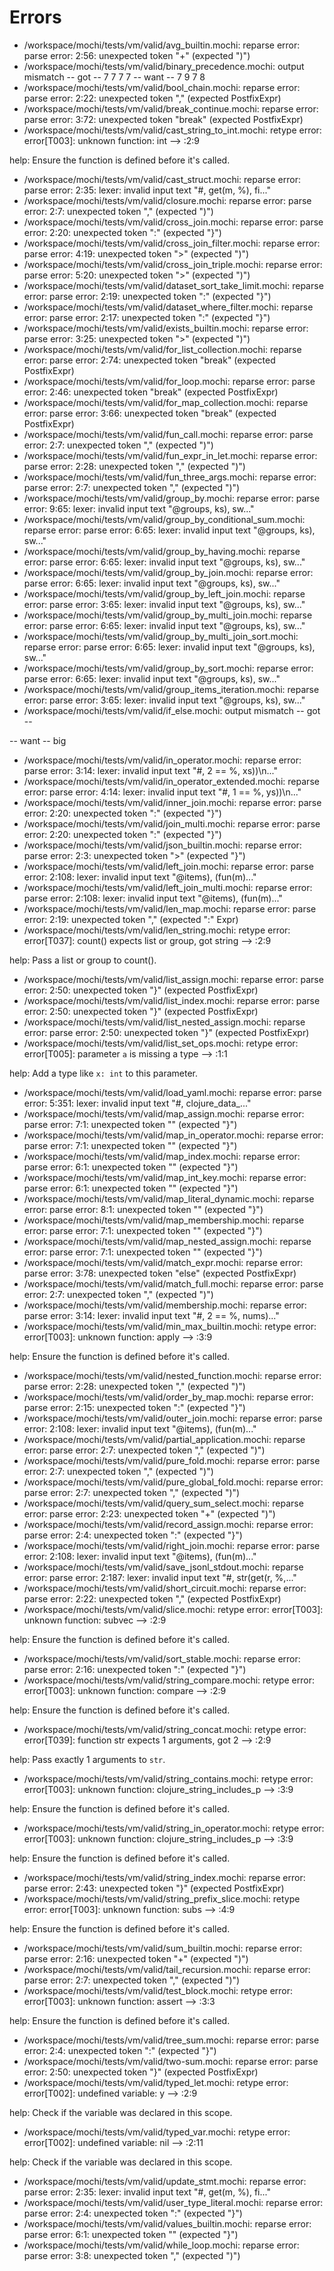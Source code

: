 # Errors

- /workspace/mochi/tests/vm/valid/avg_builtin.mochi: reparse error: parse error: 2:56: unexpected token "+" (expected ")")
- /workspace/mochi/tests/vm/valid/binary_precedence.mochi: output mismatch
-- got --
7
7
7
7
-- want --
7
9
7
8
- /workspace/mochi/tests/vm/valid/bool_chain.mochi: reparse error: parse error: 2:22: unexpected token "," (expected PostfixExpr)
- /workspace/mochi/tests/vm/valid/break_continue.mochi: reparse error: parse error: 3:72: unexpected token "break" (expected PostfixExpr)
- /workspace/mochi/tests/vm/valid/cast_string_to_int.mochi: retype error: error[T003]: unknown function: int
  --> :2:9

help:
  Ensure the function is defined before it's called.
- /workspace/mochi/tests/vm/valid/cast_struct.mochi: reparse error: parse error: 2:35: lexer: invalid input text "#, get(m, %), fi..."
- /workspace/mochi/tests/vm/valid/closure.mochi: reparse error: parse error: 2:7: unexpected token "," (expected ")")
- /workspace/mochi/tests/vm/valid/cross_join.mochi: reparse error: parse error: 2:20: unexpected token ":" (expected "}")
- /workspace/mochi/tests/vm/valid/cross_join_filter.mochi: reparse error: parse error: 4:19: unexpected token ">" (expected ")")
- /workspace/mochi/tests/vm/valid/cross_join_triple.mochi: reparse error: parse error: 5:20: unexpected token ">" (expected ")")
- /workspace/mochi/tests/vm/valid/dataset_sort_take_limit.mochi: reparse error: parse error: 2:19: unexpected token ":" (expected "}")
- /workspace/mochi/tests/vm/valid/dataset_where_filter.mochi: reparse error: parse error: 2:17: unexpected token ":" (expected "}")
- /workspace/mochi/tests/vm/valid/exists_builtin.mochi: reparse error: parse error: 3:25: unexpected token ">" (expected ")")
- /workspace/mochi/tests/vm/valid/for_list_collection.mochi: reparse error: parse error: 2:74: unexpected token "break" (expected PostfixExpr)
- /workspace/mochi/tests/vm/valid/for_loop.mochi: reparse error: parse error: 2:46: unexpected token "break" (expected PostfixExpr)
- /workspace/mochi/tests/vm/valid/for_map_collection.mochi: reparse error: parse error: 3:66: unexpected token "break" (expected PostfixExpr)
- /workspace/mochi/tests/vm/valid/fun_call.mochi: reparse error: parse error: 2:7: unexpected token "," (expected ")")
- /workspace/mochi/tests/vm/valid/fun_expr_in_let.mochi: reparse error: parse error: 2:28: unexpected token "," (expected ")")
- /workspace/mochi/tests/vm/valid/fun_three_args.mochi: reparse error: parse error: 2:7: unexpected token "," (expected ")")
- /workspace/mochi/tests/vm/valid/group_by.mochi: reparse error: parse error: 9:65: lexer: invalid input text "@groups, ks), sw..."
- /workspace/mochi/tests/vm/valid/group_by_conditional_sum.mochi: reparse error: parse error: 6:65: lexer: invalid input text "@groups, ks), sw..."
- /workspace/mochi/tests/vm/valid/group_by_having.mochi: reparse error: parse error: 6:65: lexer: invalid input text "@groups, ks), sw..."
- /workspace/mochi/tests/vm/valid/group_by_join.mochi: reparse error: parse error: 6:65: lexer: invalid input text "@groups, ks), sw..."
- /workspace/mochi/tests/vm/valid/group_by_left_join.mochi: reparse error: parse error: 3:65: lexer: invalid input text "@groups, ks), sw..."
- /workspace/mochi/tests/vm/valid/group_by_multi_join.mochi: reparse error: parse error: 6:65: lexer: invalid input text "@groups, ks), sw..."
- /workspace/mochi/tests/vm/valid/group_by_multi_join_sort.mochi: reparse error: parse error: 6:65: lexer: invalid input text "@groups, ks), sw..."
- /workspace/mochi/tests/vm/valid/group_by_sort.mochi: reparse error: parse error: 6:65: lexer: invalid input text "@groups, ks), sw..."
- /workspace/mochi/tests/vm/valid/group_items_iteration.mochi: reparse error: parse error: 3:65: lexer: invalid input text "@groups, ks), sw..."
- /workspace/mochi/tests/vm/valid/if_else.mochi: output mismatch
-- got --

-- want --
big
- /workspace/mochi/tests/vm/valid/in_operator.mochi: reparse error: parse error: 3:14: lexer: invalid input text "#, 2 == %, xs))\n..."
- /workspace/mochi/tests/vm/valid/in_operator_extended.mochi: reparse error: parse error: 4:14: lexer: invalid input text "#, 1 == %, ys))\n..."
- /workspace/mochi/tests/vm/valid/inner_join.mochi: reparse error: parse error: 2:20: unexpected token ":" (expected "}")
- /workspace/mochi/tests/vm/valid/join_multi.mochi: reparse error: parse error: 2:20: unexpected token ":" (expected "}")
- /workspace/mochi/tests/vm/valid/json_builtin.mochi: reparse error: parse error: 2:3: unexpected token ">" (expected "}")
- /workspace/mochi/tests/vm/valid/left_join.mochi: reparse error: parse error: 2:108: lexer: invalid input text "@items), (fun(m)..."
- /workspace/mochi/tests/vm/valid/left_join_multi.mochi: reparse error: parse error: 2:108: lexer: invalid input text "@items), (fun(m)..."
- /workspace/mochi/tests/vm/valid/len_map.mochi: reparse error: parse error: 2:19: unexpected token "," (expected ":" Expr)
- /workspace/mochi/tests/vm/valid/len_string.mochi: retype error: error[T037]: count() expects list or group, got string
  --> :2:9

help:
  Pass a list or group to count().
- /workspace/mochi/tests/vm/valid/list_assign.mochi: reparse error: parse error: 2:50: unexpected token "}" (expected PostfixExpr)
- /workspace/mochi/tests/vm/valid/list_index.mochi: reparse error: parse error: 2:50: unexpected token "}" (expected PostfixExpr)
- /workspace/mochi/tests/vm/valid/list_nested_assign.mochi: reparse error: parse error: 2:50: unexpected token "}" (expected PostfixExpr)
- /workspace/mochi/tests/vm/valid/list_set_ops.mochi: retype error: error[T005]: parameter `a` is missing a type
  --> :1:1

help:
  Add a type like `x: int` to this parameter.
- /workspace/mochi/tests/vm/valid/load_yaml.mochi: reparse error: parse error: 5:351: lexer: invalid input text "#, clojure_data_..."
- /workspace/mochi/tests/vm/valid/map_assign.mochi: reparse error: parse error: 7:1: unexpected token "<EOF>" (expected "}")
- /workspace/mochi/tests/vm/valid/map_in_operator.mochi: reparse error: parse error: 7:1: unexpected token "<EOF>" (expected "}")
- /workspace/mochi/tests/vm/valid/map_index.mochi: reparse error: parse error: 6:1: unexpected token "<EOF>" (expected "}")
- /workspace/mochi/tests/vm/valid/map_int_key.mochi: reparse error: parse error: 6:1: unexpected token "<EOF>" (expected "}")
- /workspace/mochi/tests/vm/valid/map_literal_dynamic.mochi: reparse error: parse error: 8:1: unexpected token "<EOF>" (expected "}")
- /workspace/mochi/tests/vm/valid/map_membership.mochi: reparse error: parse error: 7:1: unexpected token "<EOF>" (expected "}")
- /workspace/mochi/tests/vm/valid/map_nested_assign.mochi: reparse error: parse error: 7:1: unexpected token "<EOF>" (expected "}")
- /workspace/mochi/tests/vm/valid/match_expr.mochi: reparse error: parse error: 3:78: unexpected token "else" (expected PostfixExpr)
- /workspace/mochi/tests/vm/valid/match_full.mochi: reparse error: parse error: 2:7: unexpected token "," (expected ")")
- /workspace/mochi/tests/vm/valid/membership.mochi: reparse error: parse error: 3:14: lexer: invalid input text "#, 2 == %, nums)..."
- /workspace/mochi/tests/vm/valid/min_max_builtin.mochi: retype error: error[T003]: unknown function: apply
  --> :3:9

help:
  Ensure the function is defined before it's called.
- /workspace/mochi/tests/vm/valid/nested_function.mochi: reparse error: parse error: 2:28: unexpected token "," (expected ")")
- /workspace/mochi/tests/vm/valid/order_by_map.mochi: reparse error: parse error: 2:15: unexpected token ":" (expected "}")
- /workspace/mochi/tests/vm/valid/outer_join.mochi: reparse error: parse error: 2:108: lexer: invalid input text "@items), (fun(m)..."
- /workspace/mochi/tests/vm/valid/partial_application.mochi: reparse error: parse error: 2:7: unexpected token "," (expected ")")
- /workspace/mochi/tests/vm/valid/pure_fold.mochi: reparse error: parse error: 2:7: unexpected token "," (expected ")")
- /workspace/mochi/tests/vm/valid/pure_global_fold.mochi: reparse error: parse error: 2:7: unexpected token "," (expected ")")
- /workspace/mochi/tests/vm/valid/query_sum_select.mochi: reparse error: parse error: 2:23: unexpected token "+" (expected ")")
- /workspace/mochi/tests/vm/valid/record_assign.mochi: reparse error: parse error: 2:4: unexpected token ":" (expected "}")
- /workspace/mochi/tests/vm/valid/right_join.mochi: reparse error: parse error: 2:108: lexer: invalid input text "@items), (fun(m)..."
- /workspace/mochi/tests/vm/valid/save_jsonl_stdout.mochi: reparse error: parse error: 2:187: lexer: invalid input text "#, str(get(r, %,..."
- /workspace/mochi/tests/vm/valid/short_circuit.mochi: reparse error: parse error: 2:22: unexpected token "," (expected PostfixExpr)
- /workspace/mochi/tests/vm/valid/slice.mochi: retype error: error[T003]: unknown function: subvec
  --> :2:9

help:
  Ensure the function is defined before it's called.
- /workspace/mochi/tests/vm/valid/sort_stable.mochi: reparse error: parse error: 2:16: unexpected token ":" (expected "}")
- /workspace/mochi/tests/vm/valid/string_compare.mochi: retype error: error[T003]: unknown function: compare
  --> :2:9

help:
  Ensure the function is defined before it's called.
- /workspace/mochi/tests/vm/valid/string_concat.mochi: retype error: error[T039]: function str expects 1 arguments, got 2
  --> :2:9

help:
  Pass exactly 1 arguments to `str`.
- /workspace/mochi/tests/vm/valid/string_contains.mochi: retype error: error[T003]: unknown function: clojure_string_includes_p
  --> :3:9

help:
  Ensure the function is defined before it's called.
- /workspace/mochi/tests/vm/valid/string_in_operator.mochi: retype error: error[T003]: unknown function: clojure_string_includes_p
  --> :3:9

help:
  Ensure the function is defined before it's called.
- /workspace/mochi/tests/vm/valid/string_index.mochi: reparse error: parse error: 2:43: unexpected token "}" (expected PostfixExpr)
- /workspace/mochi/tests/vm/valid/string_prefix_slice.mochi: retype error: error[T003]: unknown function: subs
  --> :4:9

help:
  Ensure the function is defined before it's called.
- /workspace/mochi/tests/vm/valid/sum_builtin.mochi: reparse error: parse error: 2:16: unexpected token "+" (expected ")")
- /workspace/mochi/tests/vm/valid/tail_recursion.mochi: reparse error: parse error: 2:7: unexpected token "," (expected ")")
- /workspace/mochi/tests/vm/valid/test_block.mochi: retype error: error[T003]: unknown function: assert
  --> :3:3

help:
  Ensure the function is defined before it's called.
- /workspace/mochi/tests/vm/valid/tree_sum.mochi: reparse error: parse error: 2:4: unexpected token ":" (expected "}")
- /workspace/mochi/tests/vm/valid/two-sum.mochi: reparse error: parse error: 2:50: unexpected token "}" (expected PostfixExpr)
- /workspace/mochi/tests/vm/valid/typed_let.mochi: retype error: error[T002]: undefined variable: y
  --> :2:9

help:
  Check if the variable was declared in this scope.
- /workspace/mochi/tests/vm/valid/typed_var.mochi: retype error: error[T002]: undefined variable: nil
  --> :2:11

help:
  Check if the variable was declared in this scope.
- /workspace/mochi/tests/vm/valid/update_stmt.mochi: reparse error: parse error: 2:35: lexer: invalid input text "#, get(m, %), fi..."
- /workspace/mochi/tests/vm/valid/user_type_literal.mochi: reparse error: parse error: 2:4: unexpected token ":" (expected "}")
- /workspace/mochi/tests/vm/valid/values_builtin.mochi: reparse error: parse error: 6:1: unexpected token "<EOF>" (expected "}")
- /workspace/mochi/tests/vm/valid/while_loop.mochi: reparse error: parse error: 3:8: unexpected token "," (expected ")")
